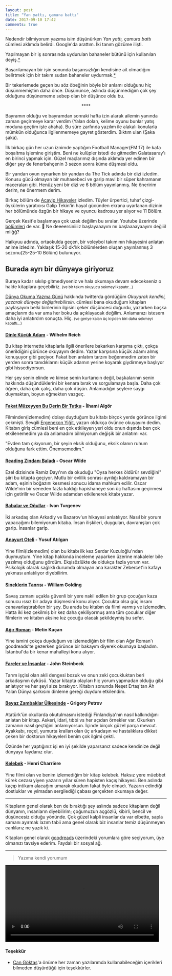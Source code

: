 ```yaml
---
layout: post
title: "Yan yattı, çamura battı"
date: 2017-09-10 17:42
comments: true
---
```


Nedendir bilmiyorum yazıma isim düşünürken *Yan yattı, çamura battı* cümlesi aklımda belirdi. Google'da arattım. İki tanım gözüme ilişti.

Yapılmayan bir iş sonrasında uydurulan bahaneler bütünü için kullanılan deyiş.[*][1]

Başarılamayan bir işin sonunda başarısızlığın kendisine ait olmadığını belirtmek için bir takım sudan bahaneler uydurmak.[*][2]

Bir tekerlemede geçen bu söz öbeğinin böyle bir anlamı olduğunu hiç düşünmemiştim daha önce. Düşününce, aslında düşünmediğim çok şey olduğunu düşünememe sebep olan bir düşünce oldu bu.

<center>****</center>


Bayramın olduğu ve bayramdan sonraki hafta izin alarak ailemin yanında zaman geçirmeye karar verdim (Yalan dolan, kelime oyunu bunlar yatış moduna geçtim işte ahaha). Bu süre zarfında yazılım ile alakalı konularla mümkün olduğunca ilgilenmemeye gayret gösterdim. Bıktım ulan (Şaka şaka).

İlk birkaç gün her uzun iznimde yaptığım Football Manager(FM 17) ile kafa boşaltma işlemine giriştim. Beni ne kulüpler istedi de gitmedim Galatasaray'ı en birinci yapmak için. Güzel maçlarımız dışında aklımda yer edinen bir diğer şey de fenerbahçenin 3 sezon sonra küme düşmesi oldu.

Bir yandan oyun oynarken bir yandan da The Tick adında bir dizi izledim. Konusu gücü olmayan bir muhasebeci ve garip mavi bir süper kahramanın maceraları gibi. Henüz yeni bir dizi ve 6 bölüm yayınlanmış. Ne öneririm derim, ne önermem derim.

Birkaç bölüm de [Acayip Hikayeler](https://puhutv.com/acayip-hikayeler-detay) izledim.
Tüyler ürpertici, tuhaf çizgi-öykülerin yaratıcısı Galip Tekin'in hayal gücünden ekrana uyarlanan dizinin her bölümünde özgün bir hikaye ve oyuncu kadrosu yer alıyor ve 11 Bölüm.

Gerçek Kesit'e başlamaya çok uzak değilim bu sıralar. Youtube üzerinde [bölümleri](https://www.youtube.com/playlist?list=PLsiQLJjSoD1LZscDMo1q_ZeyDPVvTSqT9) de var. 🤔 Ne deeeersiniiiiz başlayaaayım mı başlaaaayaayım değiiil miiğğ?

Haikyuu adında, ortaokulda geçen, bir voleybol takımının hikayesini anlatan anime izledim. Yaklaşık 15-20 dk'lık bölümlerden oluşan yayınlanmış 3 sezonu(25-25-10 Bölüm) bulunuyor.


## Burada ayrı bir dünyaya giriyoruz

Buraya kadar sıkılıp gitmediyseniz ve hala okumaya devam edecekseniz o halde kitaplara geçebiliriz. <small>(ve bir takım okuyucu sekmeyi kapatır...)</small>

[Dünya Okuma Yazma Günü](https://twitter.com/kusuratyayin/status/906076061720567808) hakkında twitterda gördüğüm *Okuyarak kendini, yazarak dünyayı değiştirebilirsin.* cümlesi bana okuduğum kitapları paylaşayım belki birilerinin ilgisini çeker düşüncesi doğurdu, yazarken başka amaçlarım da var ama her boku da açıklayacak değilim. Anlamanızı istesem daha iyi anlatırdım sonuçta. Hiç. <small>(ve geriye kalan üç kişiden biri daha sekmeyi kapattı...)</small>

#### [Dinle Küçük Adam][k3] - Wilhelm Reich

Bu kitap internette kitaplarla ilgili önerilere bakarken karşıma çıktı, çokça önerildiğini görünce okuyayım dedim.
Yazar karşısına küçük adamı almış konuşuyor gibi geçiyor. Fakat ben anlatım tarzını beğenmedim zaten bir yerden sonra tanıdıklarını küçük adamın yerine koyarak giydirmeye başlıyor gibi hissediyorsun.

Her şey senin elinde ve kimse senin kurtarıcın değil, başkalarının senin hakkında düşündüklerini bir kenara bırak ve sorgulamaya başla. Daha çok öğren, daha çok çalış, daha çok düşün. Anlamadığın şeylere saygı duymaktan, boyun eğmekten vazgeç.

#### [Fakat Müzeyyen Bu Derin Bir Tutku][k7] - İlhami Algör

Filminden(izlemedim) dolayı duyduğum bu kitabı birçok yerde görünce ilgimi çekmişti. Sevgili [Ergenekon Yiğit](https://twitter.com/ergenekonyigit), yazarı oldukça övünce okuyayım dedim. Kitabın giriş cümlesi beni en çok etkileyen yeri oldu onun dışında ben çok etkilenemedim ya da anlamadım bilmiyorum değişik bir anlatımı var.

"Evden tam çıkıyorum, bir şeyin eksik olduğunu, eksik olanın ruhum olduğunu fark ettim. Önemsemedim."

#### [Reading Zindanı Baladı][k4] - Oscar Wilde

Ezel dizisinde Ramiz Dayı'nın da okuduğu "Oysa herkes öldürür sevdiğini" şiiri bu kitapta geçiyor. Mutlu bir evlilik sonrası ayrılığı kaldıramayan bir adam, eşinin boğazını kesmesi sonucu idama mahkum edilir. Oscar Wilde'nin bir seneden fazla kaldığı hapishaneye son üç haftasını geçirmesi için getirilir ve Oscar Wilde adamdan etkilenerek kitabı yazar.

#### [Babalar ve Oğullar][k1] - Ivan Turgenev

İki arkadaş olan Arkadiy ve Bazarov'un hikayesi anlatılıyor. Nasıl bir yorum yapacağımı bilemiyorum kitaba. İnsan ilişkileri, duyguları, davranışları çok garip. İnsanlar garip.

#### [Anayurt Oteli][k8] - Yusuf Atılgan

Yine filmi(izlemedim) olan bu kitabı ilk kez Serdar Kuzuloğlu'ndan duymuştum. Yine kitap hakkında inceleme yaparken üzerine makaleler bile yazılmış olduğunu gördüm. Ekşisözlükte de oldukça fazla yorum var. Psikolojik olarak sağlıklı durumda olmayan ana karakter Zebercet'in kafayı yakması anlatılıyor diyebilirim.

#### [Sineklerin Tanrısı][k2] - William Golding

Savaş zamanı uçakla güvenli bir yere nakil edilen bir grup çocuğun kaza sonucu ıssız bir adaya düşmesini konu alıyor. Çocukta olsa güç insanı canavarlaştırabilen bir şey. Bu arada bu kitabın da filmi varmış ve izlemedim. Hatta iki kez çekilmiş bir kez daha çekiliyormuş ama tüm çocuklar diğer filmlerin ve kitabın aksine kız çocuğu olacak şekildeymiş bu sefer.

#### [Ağır Roman][k10] - Metin Kaçan

Yine ismini çokça duyduğum ve izlemediğim bir film olan Ağır Roman'ı goodreads'te gezerken görünce bir bakayım diyerek okumaya başladım.
İstanbul'da bir kenar mahalleyi konu alıyor.

#### [Fareler ve İnsanlar][k6] - John Steinbeck

Tarım işçisi olan akli dengesi bozuk ve onun zeki çocukluktan beri arkadaşının öyküsü. Yazar kitapta olayları hiç yorum yapmadan olduğu gibi anlatıyor ve her şeyi size bırakıyor. Kitabın sonunda Neşet Ertaş'tan Ah Yalan Dünya şarkısını dinleme gereği duydum etkilendim.

#### [Beyaz Zambaklar Ülkesinde][k9] - Grigory Petrov

Atatürk'ün okullarda okutulmasını istediği Finlandiya'nın nasıl kalkındığını anlatan bir kitap. Askeri, idari, tıbbi vs her açıdan örnekler var. Okurken zamanın nasıl geçtiğini anlamıyorsun. İçinde birçok güzel parça mevcut. Ayakkabı, reçel, yumurta kralları olan üç arkadaşın ve hastalıklara dikkat çeken bir doktorun hikayeleri benim çok ilgimi çekti.

Özünde her yaptığınız işi en iyi şekilde yaparsanız sadece kendinize değil dünyaya faydanız olur.

#### [Kelebek][k5] - Henri Charrière

Yine filmi olan ve benim izlemediğim bir kitap kelebek. Haksız yere müebbet kürek cezası yiyen yazarın yıllar süren hapisten kaçış hikayesi. Ben aslında kaçıp
intikam alacağını umarak okudum fakat öyle olmadı. Yazarın edindiği dostluklar ve yılmadan sergilediği çabası gerçekten okumaya değer.

---

Kitapların genel olarak ben de bıraktığı şey aslında sadece kitapların değil dünyanın, insanların diyebilirim; çoğumuzun açgözlü, kibirli, bencil ve düşüncesiz olduğu yönünde. Çok güzel kalpli insanlar da var elbette, sapla samanı ayırmak lazım tabii ama genel olarak biz insanlar temiz düşünmeyen canlılarız ne yazık ki.

Kitapları genel olarak [goodreads](https://www.goodreads.com/askngdk) üzerindeki yorumlara göre seçiyorum, üye olmanızı tavsiye ederim. Faydalı bir sosyal ağ.

---

> Yazıma kendi yorumum

  <video width="480" controls="controls">
  <source src="/public/yazmasan_daha_iyi.mp4" type="video/mp4">
  </video>

#### Teşekkür

- [Can Göktaş](https://twitter.com/cangokt)'a önüme her zaman yazılarımda kullanabileceğim içerikleri bilmeden düşürdüğü için teşekkürler.


[k1]: https://www.goodreads.com/book/show/21569718-babalar-ve-o-ullar
[k2]: https://www.goodreads.com/book/show/13580479-sineklerin-tanr-s
[k3]: https://www.goodreads.com/book/show/9269143-dinle-k-k-adam
[k4]: https://www.goodreads.com/book/show/24617549-reading-zindan-balad
[k5]: https://www.goodreads.com/book/show/11293218-kelebek
[k6]: https://www.goodreads.com/book/show/17448151-fareler-ve-nsanlar
[k7]: https://www.goodreads.com/book/show/23927755-fakat-m-zeyyen-bu-derin-bir-tutku
[k8]: https://www.goodreads.com/book/show/1838917.Anayurt_Oteli
[k9]: https://www.goodreads.com/book/show/29200315-beyaz-zambaklar-lkesinde
[k10]: https://www.goodreads.com/book/show/10678026-a-r-roman

[1]: https://www.uludagsozluk.com/k/yan-yatt%C4%B1-%C3%A7amura-batt%C4%B1/
[2]: https://www.turkcebilgi.com/yan_yatt%C4%B1_%C3%A7amura_batt%C4%B1
